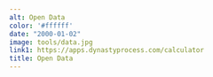 ```yaml
---
alt: Open Data
color: '#ffffff'
date: "2000-01-02"
image: tools/data.jpg
link1: https://apps.dynastyprocess.com/calculator
title: Open Data
---
```



